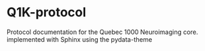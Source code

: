 # Q1K-protocol
Protocol documentation for the Quebec 1000 Neuroimaging core. implemented with Sphinx using the pydata-theme
